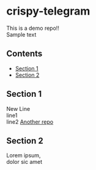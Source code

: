 # crispy-telegram
This is a demo repo!!  
Sample text
## Contents
* [Section 1](#section-1)
* [Section 2](#section-2)
## Section 1
New Line  
line1  
line2
[Another repo](https://github.com/agray998/gitignore-python-example)
## Section 2
Lorem ipsum,  
dolor sic amet
